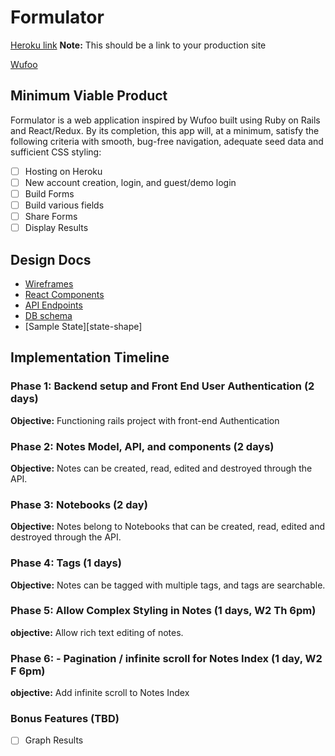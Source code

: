 # Formulator

[Heroku link][heroku] **Note:** This should be a link to your production site

[Wufoo][wufoo]

[heroku]: http://www.herokuapp.com
[wufoo]: https://www.wufoo.com/

## Minimum Viable Product

Formulator is a web application inspired by Wufoo built using Ruby on Rails
and React/Redux. By its completion, this app will, at a minimum, satisfy the
following criteria with smooth, bug-free navigation, adequate seed data and
sufficient CSS styling:

- [ ] Hosting on Heroku
- [ ] New account creation, login, and guest/demo login
- [ ] Build Forms
- [ ] Build various fields
- [ ] Share Forms
- [ ] Display Results

## Design Docs
* [Wireframes][wireframes]
* [React Components](https://github.com/jslawjslaw/full-stack-project/blob/master/docs/component-hierarchy/component-hierarchy.md)
* [API Endpoints][api-endpoints]
* [DB schema][schema]
* [Sample State][state-shape]

[wireframes]: docs/wireframes
[components]: docs/component-hierarchy/component-hierarchy.md
[sample-state]: docs/state-shape/sample-shape.md
[api-endpoints]: docs/api-endpoints.md
[schema]: docs/schema.md

## Implementation Timeline

### Phase 1: Backend setup and Front End User Authentication (2 days)

**Objective:** Functioning rails project with front-end Authentication

### Phase 2: Notes Model, API, and components (2 days)

**Objective:** Notes can be created, read, edited and destroyed through
the API.

### Phase 3: Notebooks (2 day)

**Objective:** Notes belong to Notebooks that can be created, read, edited and destroyed through the API.

### Phase 4: Tags (1 days)

**Objective:** Notes can be tagged with multiple tags, and tags are searchable.

### Phase 5: Allow Complex Styling in Notes (1 days, W2 Th 6pm)

**objective:** Allow rich text editing of notes.

### Phase 6: - Pagination / infinite scroll for Notes Index (1 day, W2 F 6pm)

**objective:** Add infinite scroll to Notes Index

### Bonus Features (TBD)
- [ ] Graph Results
